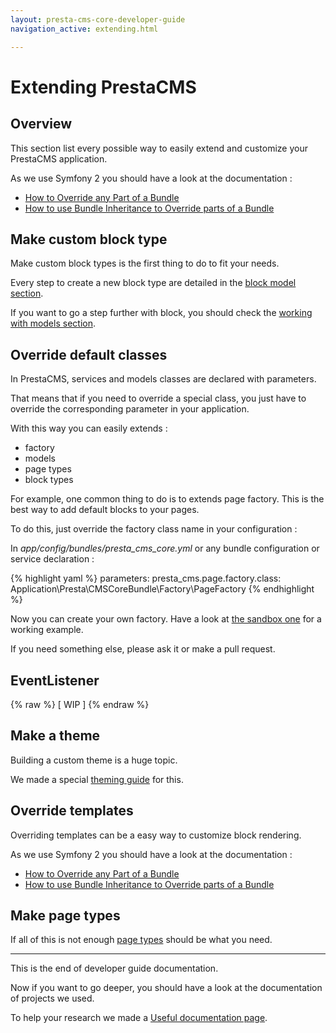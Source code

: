 ```yaml
---
layout: presta-cms-core-developer-guide
navigation_active: extending.html

---
```


# Extending PrestaCMS


## Overview

This section list every possible way to easily extend and customize your PrestaCMS application.

As we use Symfony 2 you should have a look at the documentation :

-   [How to Override any Part of a Bundle][1]
-   [How to use Bundle Inheritance to Override parts of a Bundle][2]

## Make custom block type

Make custom block types is the first thing to do to fit your needs.

Every step to create a new block type are detailed in the [block model section][3].

If you want to go a step further with block, you should check the [working with models section][4].

## Override default classes

In PrestaCMS, services and models classes are declared with parameters.

That means that if you need to override a special class, you just have to override the corresponding parameter in
your application.

With this way you can easily extends :

-   factory
-   models
-   page types
-   block types

For example, one common thing to do is to extends page factory. This is the best way to add default blocks to your pages.

To do this, just override the factory class name in your configuration :

In *app/config/bundles/presta_cms_core.yml* or any bundle configuration or service declaration :

{% highlight yaml %}
    parameters:
        presta_cms.page.factory.class: Application\Presta\CMSCoreBundle\Factory\PageFactory
{% endhighlight %}

Now you can create your own factory. Have a look at [the sandbox one][5] for a working example.

If you need something else, please ask it or make a pull request.

## EventListener

{% raw  %}
    [ WIP ]
{% endraw %}


## Make a theme

Building a custom theme is a huge topic.

We made a special [theming guide][6] for this.

## Override templates

Overriding templates can be a easy way to customize block rendering.

As we use Symfony 2 you should have a look at the documentation :

-   [How to Override any Part of a Bundle][1]
-   [How to use Bundle Inheritance to Override parts of a Bundle][2]

## Make page types

If all of this is not enough [page types][7] should be what you need.

---
This is the end of developer guide documentation.

Now if you want to go deeper, you should have a look at the documentation of projects we used.

To help your research we made a [Useful documentation page][8].

[1]: http://symfony.com/doc/current/cookbook/bundles/override.html
[2]: http://symfony.com/doc/current/cookbook/bundles/inheritance.html
[3]: /presta-cms-core/developer-guide/block.html#content
[4]: /presta-cms-core/developer-guide/models.html#content
[5]: https://github.com/prestaconcept/prestacms-sandbox/blob/master/src/Application/Presta/CMSCoreBundle/Factory/PageFactory.php
[6]: /presta-cms-core/theming-guide/index.html
[7]: /presta-cms-core/developer-guide/page.html#content
[8]: /presta-cms-core/developer-guide/docs.html#content


